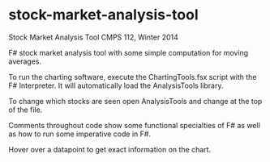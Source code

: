 stock-market-analysis-tool
==========================

Stock Market Analysis Tool
CMPS 112, Winter 2014


F# stock market analysis tool with some simple computation for moving averages.

To run the charting software, execute the ChartingTools.fsx script with the F# Interpreter.
It will automatically load the AnalysisTools library.

To change which stocks are seen open AnalysisTools and change <symbolList> at the top of the file.

Comments throughout code show some functional specialties of F# as well as how to run some imperative code in F#.


Hover over a datapoint to get exact information on the chart.
